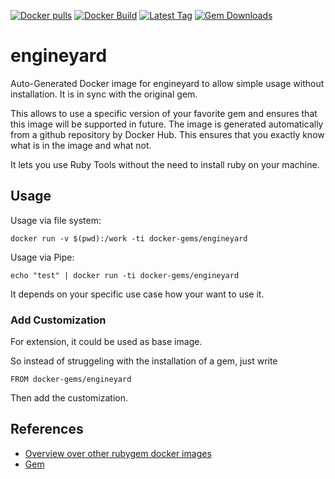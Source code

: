 [![Docker pulls](https://img.shields.io/docker/pulls/rubygem/engineyard.svg)](https://hub.docker.com/r/rubygem/engineyard/)
[![Docker Build](https://img.shields.io/docker/automated/rubygem/engineyard.svg)](https://hub.docker.com/r/rubygem/engineyard/)
[![Latest Tag](https://img.shields.io/github/tag/docker-rubygem/engineyard.svg)](https://hub.docker.com/r/rubygem/engineyard/)
[![Gem Downloads](https://img.shields.io/gem/dt/engineyard.svg)](https://rubygems.org/gems/engineyard/)
# engineyard

Auto-Generated Docker image for engineyard to allow simple usage without installation.
It is in sync with the original gem.

This allows to use a specific version of your favorite gem and ensures that this image will be supported in future.
The image is generated automatically from a github repository by Docker Hub.
This ensures that you exactly know what is in the image and what not.

It lets you use Ruby Tools without the need to install ruby on your machine.

## Usage

Usage via file system:

`docker run -v $(pwd):/work -ti docker-gems/engineyard`

Usage via Pipe:

`echo "test" | docker run -ti docker-gems/engineyard`

It depends on your specific use case how your want to use it.

### Add Customization

For extension, it could be used as base image.

So instead of struggeling with the installation of a gem, just write

`FROM docker-gems/engineyard`

Then add the customization.

## References

 - [Overview over other rubygem docker images](https://github.com/thinkbot/docker-rubygem)
 - [Gem](https://rubygems.org/gems/engineyard/)

